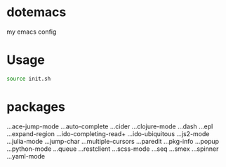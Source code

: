 dotemacs
========

my emacs config

# Usage

```sh
source init.sh
```
# packages
...ace-jump-mode
...auto-complete
...cider
...clojure-mode
...dash
...epl
...expand-region
...ido-completing-read+
...ido-ubiquitous
...js2-mode
...julia-mode
...jump-char
...multiple-cursors
...paredit
...pkg-info
...popup
...python-mode
...queue
...restclient
...scss-mode
...seq
...smex
...spinner
...yaml-mode
